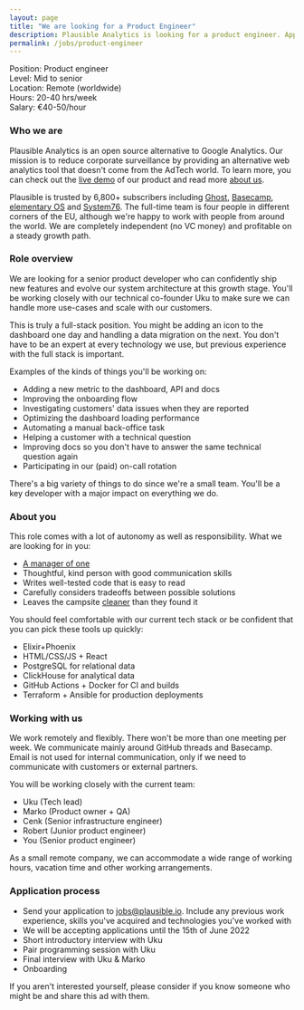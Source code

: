 ```yaml
---
layout: page
title: "We are looking for a Product Engineer"
description: Plausible Analytics is looking for a product engineer. Apply now.
permalink: /jobs/product-engineer
---
```


Position: Product engineer<br />
Level: Mid to senior<br />
Location: Remote (worldwide)<br />
Hours: 20-40 hrs/week<br />
Salary: €40-50/hour<br />

### Who we are

Plausible Analytics is an open source alternative to Google Analytics. Our mission is to reduce corporate surveillance by providing an alternative web analytics tool that doesn't come from the AdTech world. To learn more, you can check out the [live demo](https://plausible.io/plausible.io) of our product and read more [about us](https://plausible.io/about).

Plausible is trusted by 6,800+ subscribers including [Ghost](http://ghost.org/), [Basecamp](http://basecamp.com/), [elementary OS](https://elementary.io/) and [System76](https://elementary.io/). The full-time team is four people in different corners of the EU, although we're happy to work with people from around the world. We are completely independent (no VC money) and profitable on a steady growth path.

### Role overview

We are looking for a senior product developer who can confidently ship new features and evolve our system architecture at this growth stage. You'll be working closely with our technical co-founder Uku to make sure we can handle more use-cases and scale with our customers.

This is truly a full-stack position. You might be adding an icon to the dashboard one day and handling a data migration on the next. You don't have to be an expert at every technology we use, but previous experience with the full stack is important.

Examples of the kinds of things you'll be working on:

* Adding a new metric to the dashboard, API and docs
* Improving the onboarding flow
* Investigating customers' data issues when they are reported
* Optimizing the dashboard loading performance
* Automating a manual back-office task
* Helping a customer with a technical question
* Improving docs so you don't have to answer the same technical question again
* Participating in our (paid) on-call rotation

There's a big variety of things to do since we're a small team. You'll be a key developer with a major impact on everything we do.

### About you

This role comes with a lot of autonomy as well as responsibility. What we are looking for in you:

* [A manager of one](https://signalvnoise.com/posts/1430-hire-managers-of-one)
* Thoughtful, kind person with good communication skills
* Writes well-tested code that is easy to read
* Carefully considers tradeoffs between possible solutions
* Leaves the campsite [cleaner](https://www.oreilly.com/library/view/97-things-every/9780596809515/ch08.html) than they found it

You should feel comfortable with our current tech stack or be confident that you can pick these tools up quickly:

* Elixir+Phoenix
* HTML/CSS/JS + React
* PostgreSQL for relational data
* ClickHouse for analytical data
* GitHub Actions + Docker for CI and builds
* Terraform + Ansible for production deployments

### Working with us

We work remotely and flexibly. There won't be more than one meeting per week. We communicate mainly around GitHub threads and Basecamp. Email is not used for internal communication, only if we need to communicate with customers or external partners.

You will be working closely with the current team:

* Uku (Tech lead)
* Marko (Product owner + QA)
* Cenk (Senior infrastructure engineer)
* Robert (Junior product engineer)
* You (Senior product engineer)

As a small remote company, we can accommodate a wide range of working hours, vacation time and other working arrangements.

### Application process

* Send your application to jobs@plausible.io. Include any previous work experience, skills you've acquired and technologies you've worked with
* We will be accepting applications until the 15th of June 2022
* Short introductory interview with Uku
* Pair programming session with Uku
* Final interview with Uku & Marko
* Onboarding

If you aren't interested yourself, please consider if you know someone who might be and share this ad with them.
